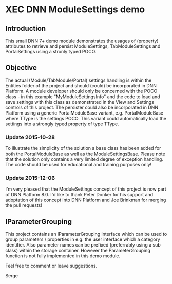 ﻿# XEC DNN ModuleSettings demo

## Introduction

This small DNN 7+ demo module demonstrates the usages of (property) attributes to retrieve and persist ModuleSettings, TabModuleSettings and PortalSettings using a stronly typed POCO.

## Objective

The actual (Module/TabModule/Portal) settings handling is within the Entities folder of the project and should (could) be incorporated in DNN Platform. A module developer should only be 
concerned with the POCO class - in this example "MyModuleSettingsInfo" and the code to load and save settings with this class as demonstrated in the View and Settings controls of this project.
The persister could also be incorporated in DNN Platform using a generic PortalModuleBase variant, e.g. PortalModuleBase<TType> where TType is the settings POCO. This variant could automatically 
load the settings into a strongly typed property of type TType.

### Update 2015-10-28

To illustrate the simplicity of the solution a base class has been added for both the PortalModuleBase as well as the ModuleSettingsBase. Please note that the solution only contains a very limited degree of exception handling. The code should be used for educational and training purposes only!

### Update 2015-12-06

I'm very pleased that the ModuleSettings concept of this project is now part of DNN Platform 8.0. I'd like to thank Peter Donker for his support and adoptation of this concept into DNN Platform and Joe Brinkman for merging the pull requests!  

## IParameterGrouping

This project contains an IParameterGrouping interface which can be used to group parameters / properties in e.g. the user interface which a category identifier. Also parameter names can 
be prefixed (preferrably using a sub class) within the storage container. However the ParameterGrouping function is not fully implemented in this demo module.

Feel free to comment or leave suggestions.

Serge
